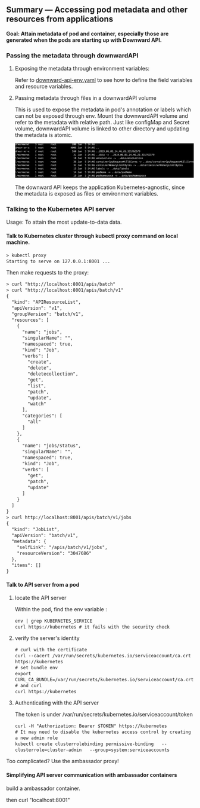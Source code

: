 ## Summary — Accessing pod metadata and other resources from applications

**Goal: Attain metadata of pod and container, especially those are generated when the pods are starting up with Downward API.**

### Passing the metadata through downwardAPI

1. Exposing the metadata through environment variables:

   Refer to [downward-api-env.yaml](https://github.com/luksa/kubernetes-in-action/blob/master/Chapter08/downward-api-env.yaml) to see how to define the field variables and resource variables.

2. Passing metadata through files in a downwardAPI volume

   This is used to expose the metadata in pod's annotation or labels which can not be exposed through env. Mount the downwardAPI volume and refer to the metadata with relative path. Just like configMap and Secret volume, downwardAPI volume is linked to other directory and updating the metadata is atomic.

   ![](./ch8_dwAPIv.png)

   The downward API keeps the application Kubernetes-agnostic, since the metadata is exposed as files or environment variables.  

### Talking to the Kubernetes API server

Usage: To attain the most update-to-data data. 

#### Talk to Kubernetes cluster through kubectl proxy command on local machine. 

```shell
> kubectl proxy
Starting to serve on 127.0.0.1:8001 ... 
```

Then make requests to the proxy:

```shell
> curl "http://localhost:8001/apis/batch"
> curl "http://localhost:8001/apis/batch/v1"
{
  "kind": "APIResourceList",
  "apiVersion": "v1",
  "groupVersion": "batch/v1",
  "resources": [
    {
      "name": "jobs",
      "singularName": "",
      "namespaced": true,
      "kind": "Job",
      "verbs": [
        "create",
        "delete",
        "deletecollection",
        "get",
        "list",
        "patch",
        "update",
        "watch"
      ],
      "categories": [
        "all"
      ]
    },
    {
      "name": "jobs/status",
      "singularName": "",
      "namespaced": true,
      "kind": "Job",
      "verbs": [
        "get",
        "patch",
        "update"
      ]
    }
  ]
}
> curl http://localhost:8001/apis/batch/v1/jobs
{
  "kind": "JobList",
  "apiVersion": "batch/v1",
  "metadata": {
    "selfLink": "/apis/batch/v1/jobs",
    "resourceVersion": "3047686"
  },
  "items": []
}
```

#### Talk to API server from a pod 

1. locate the API server

   Within the pod, find the env variable : 

   ```shell
   env | grep KUBERNETES_SERVICE
   curl https://kubernetes # it fails with the security check
   
   ```

2. verify the server's identity

   ```shell
   # curl with the certificate
   curl --cacert /var/run/secrets/kubernetes.io/serviceaccount/ca.crt https://kubernetes
   # set bundle env
   export CURL_CA_BUNDLE=/var/run/secrets/kubernetes.io/serviceaccount/ca.crt
   # and curl
   curl https://kubernetes
   ```

3. Authenticating with the API server

   The token is under /var/run/secrets/kubernetes.io/serviceaccount/token

   ```shell
   curl -H "Authorization: Bearer $TOKEN" https://kubernetes
   # It may need to disable the kubernetes access control by creating a new admin role 
   kubectl create clusterrolebinding permissive-binding   --clusterrole=cluster-admin   --group=system:serviceaccounts
   ```

Too complicated? Use the ambassador proxy!

#### Simplifying API server communication with ambassador containers

build a ambassador container.

then curl "localhost:8001"